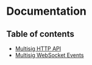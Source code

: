 Documentation
=============

Table of contents
-----

  - [Multisig HTTP API][http]
  - [Multisig WebSocket Events][events]

[events]: ./events.md
[http]: ./http.md
